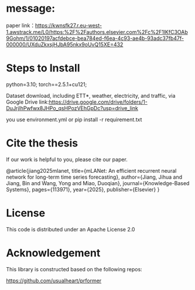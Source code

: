 # message:
  paper link：https://kwnsfk27.r.eu-west-1.awstrack.me/L0/https:%2F%2Fauthors.elsevier.com%2Fc%2F1lKfC3OAb9Gohm/1/01020197acfdebce-bea784ed-f6ea-4c93-ae4b-93adc37fb47f-000000/UXduZkxsjHJbA95nkx9oUvQ15XE=432








# Steps to Install 

 python=3.10;
 torch==2.5.1+cu121;

Dataset download, including ETT*, weather, electricity, and traffic, via Google Drive link:https://drive.google.com/drive/folders/1-DuJrjlhPwfwx8JHPo_qsHPozVEhGpDc?usp=drive_link

 you use environment.yml or pip install -r requirement.txt








# Cite the thesis

If our work is helpful to you, please cite our paper.

@article{jiang2025mlanet,
  title={mLANet: An efficient recurrent neural network for long-term time series forecasting},
  author={Jiang, Jihua and Jiang, Bin and Wang, Yong and Miao, Duoqian},
  journal={Knowledge-Based Systems},
  pages={113971},
  year={2025},
  publisher={Elsevier}
}

# License
This code is distributed under an Apache License 2.0

# Acknowledgement
This library is constructed based on the following repos:

https://github.com/usualheart/prformer
